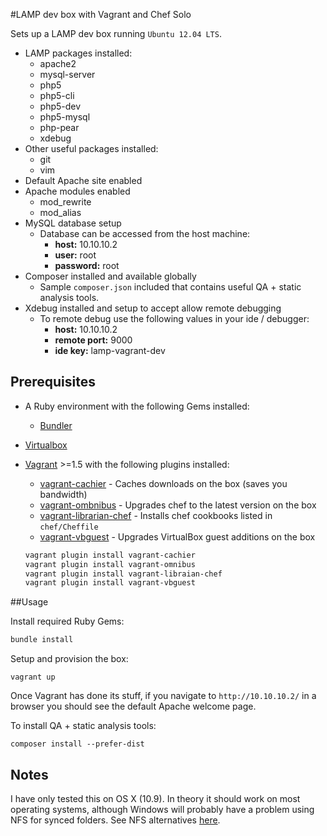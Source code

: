 #LAMP dev box with Vagrant and Chef Solo

Sets up a LAMP dev box running `Ubuntu 12.04 LTS`.

- LAMP packages installed:
	- apache2
	- mysql-server
	- php5
	- php5-cli
	- php5-dev
	- php5-mysql
	- php-pear
    - xdebug
- Other useful packages installed:
	- git
	- vim
- Default Apache site enabled
- Apache modules enabled
	- mod_rewrite
	- mod_alias
- MySQL database setup
	- Database can be accessed from the host machine:
		- **host:** 10.10.10.2
		- **user:** root
		- **password:** root
- Composer installed and available globally
	- Sample `composer.json` included that contains useful QA + static analysis tools.
- Xdebug installed and setup to accept allow remote debugging
    - To remote debug use the following values in your ide / debugger:
        - **host:** 10.10.10.2
        - **remote port:** 9000
        - **ide key:** lamp-vagrant-dev

## Prerequisites

- A Ruby environment with the following Gems installed:

    - [Bundler](http://bundler.io/)

- [Virtualbox](https://www.virtualbox.org/)

- [Vagrant](http://www.vagrantup.com/) >=1.5 with the following plugins installed:

    - [vagrant-cachier](https://github.com/fgrehm/vagrant-cachier) - Caches downloads on the box (saves you bandwidth)
    - [vagrant-ombnibus](https://github.com/schisamo/vagrant-omnibus) - Upgrades chef to the latest version on the box
    - [vagrant-librarian-chef](https://github.com/jimmycuadra/vagrant-librarian-chef) - Installs chef cookbooks listed in `chef/Cheffile`
    - [vagrant-vbguest](https://github.com/dotless-de/vagrant-vbguest) - Upgrades VirtualBox guest additions on the box

    ```bash
    vagrant plugin install vagrant-cachier
    vagrant plugin install vagrant-omnibus
    vagrant plugin install vagrant-libraian-chef
    vagrant plugin install vagrant-vbguest
    ```

##Usage

Install required Ruby Gems:

```bash
bundle install
```

Setup and provision the box:

```
vagrant up
```

Once Vagrant has done its stuff, if you navigate to `http://10.10.10.2/` in a browser you should see the default Apache welcome page.

To install QA + static analysis tools:

```
composer install --prefer-dist
```

## Notes

I have only tested this on OS X (10.9). In theory it should work on most operating systems, although Windows will probably have a problem using NFS for synced folders.
See NFS alternatives [here](https://docs.vagrantup.com/v2/synced-folders/basic_usage.html).